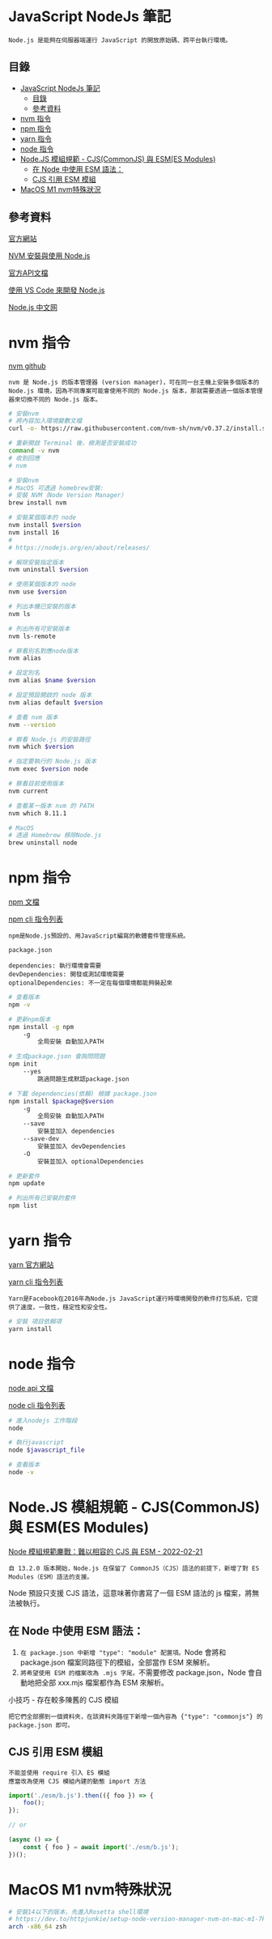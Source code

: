 # JavaScript NodeJs 筆記

```
Node.js 是能夠在伺服器端運行 JavaScript 的開放原始碼、跨平台執行環境。
```

## 目錄

- [JavaScript NodeJs 筆記](#javascript-nodejs-筆記)
	- [目錄](#目錄)
	- [參考資料](#參考資料)
- [nvm 指令](#nvm-指令)
- [npm 指令](#npm-指令)
- [yarn 指令](#yarn-指令)
- [node 指令](#node-指令)
- [Node.JS 模組規範 - CJS(CommonJS) 與 ESM(ES Modules)](#nodejs-模組規範---cjscommonjs-與-esmes-modules)
	- [在 Node 中使用 ESM 語法：](#在-node-中使用-esm-語法)
	- [CJS 引用 ESM 模組](#cjs-引用-esm-模組)
- [MacOS M1 nvm特殊狀況](#macos-m1-nvm特殊狀況)

## 參考資料

[官方網站](https://nodejs.org/en/)

[NVM 安裝與使用 Node.js](https://pjchender.dev/nodejs/nvm/)

[官方API文檔](https://nodejs.org/api/)

[使用 VS Code 來開發 Node.js](https://ithelp.ithome.com.tw/articles/10225889)

[Node.js 中文网](http://nodejs.cn/learn/introduction-to-nodejs)

# nvm 指令

[nvm github](https://github.com/nvm-sh/nvm)

```
nvm 是 Node.js 的版本管理器 (version manager)，可在同一台主機上安裝多個版本的 Node.js 環境，因為不同專案可能會使用不同的 Node.js 版本，那就需要透過一個版本管理器來切換不同的 Node.js 版本。
```

```bash
# 安裝nvm
# 將內容加入環境變數文檔
curl -o- https://raw.githubusercontent.com/nvm-sh/nvm/v0.37.2/install.sh | bash

# 重新開啟 Terminal 後，檢測是否安裝成功
command -v nvm
# 收到回應
# nvm

# 安裝nvm
# MacOS 可透過 homebrew安裝:
# 安裝 NVM（Node Version Manager）
brew install nvm

# 安裝某個版本的 node
nvm install $version
nvm install 16
#
# https://nodejs.org/en/about/releases/

# 解除安裝指定版本
nvm uninstall $version

# 使用某個版本的 node
nvm use $version

# 列出本機已安裝的版本
nvm ls

# 列出所有可安裝版本
nvm ls-remote

# 察看別名對應node版本
nvm alias

# 設定別名
nvm alias $name $version

# 設定預設開啟的 node 版本
nvm alias default $version

# 查看 nvm 版本
nvm --version

# 察看 Node.js 的安裝路徑
nvm which $version

# 指定要執行的 Node.js 版本
nvm exec $version node

# 察看目前使用版本
nvm current

# 查看某一版本 nvm 的 PATH
nvm which 8.11.1

# MacOS
# 透過 Homebrew 移除Node.js
brew uninstall node
```

# npm 指令

[npm 文檔](https://docs.npmjs.com/)

[npm cli 指令列表](https://docs.npmjs.com/cli/v8/commands)

```
npm是Node.js預設的、用JavaScript編寫的軟體套件管理系統。
```

`package.json`

```
dependencies: 執行環境會需要
devDependencies: 開發或測試環境需要
optionalDependencies: 不一定在每個環境都能夠裝起來
```

```bash
# 查看版本
npm -v

# 更新npm版本
npm install -g npm
	-g
		全局安裝 自動加入PATH

# 生成package.json 會詢問問題
npm init
	--yes
		跳過問題生成默認package.json

# 下載 dependencies(依賴) 根據 package.json
npm install $package@$version
	-g
		全局安裝 自動加入PATH
	--save
		安裝並加入 dependencies
	--save-dev
		安裝並加入 devDependencies
	-O
		安裝並加入 optionalDependencies

# 更新套件
npm update

# 列出所有已安裝的套件
npm list
```

# yarn 指令

[yarn 官方網站](https://yarnpkg.com/)

[yarn cli 指令列表](https://yarnpkg.com/cli/install)

```
Yarn是Facebook在2016年為Node.js JavaScript運行時環境開發的軟件打包系統，它提供了速度，一致性，穩定性和安全性。
```

```bash
# 安裝 項目依賴項
yarn install
```

# node 指令

[node api 文檔](https://nodejs.org/api/)

[node cli 指令列表](https://nodejs.org/api/cli.html)

```bash
# 進入nodejs 工作階段
node

# 執行javascript
node $javascript_file

# 查看版本
node -v
```

# Node.JS 模組規範 - CJS(CommonJS) 與 ESM(ES Modules)

[Node 模組規範鏖戰：難以相容的 CJS 與 ESM - 2022-02-21](https://iter01.com/662822.html)

```
自 13.2.0 版本開始，Node.js 在保留了 CommonJS（CJS）語法的前提下，新增了對 ES Modules（ESM）語法的支援。
```

Node 預設只支援 CJS 語法，這意味著你書寫了一個 ESM 語法的 js 檔案，將無法被執行。

## 在 Node 中使用 ESM 語法：

1. `在 package.json 中新增 "type": "module" 配置項。`Node 會將和 package.json 檔案同路徑下的模組，全部當作 ESM 來解析。
2. `將希望使用 ESM 的檔案改為 .mjs 字尾。`不需要修改 package.json，Node 會自動地把全部 xxx.mjs 檔案都作為 ESM 來解析。

小技巧 - 存在較多陳舊的 CJS 模組

```
把它們全部挪到一個資料夾，在該資料夾路徑下新增一個內容為 {"type": "commonjs"} 的 package.json 即可。
```

## CJS 引用 ESM 模組

```
不能並使用 require 引入 ES 模組
應當改為使用 CJS 模組內建的動態 import 方法
```

```JavaScript
import('./esm/b.js').then(({ foo }) => {
    foo();
});

// or

(async () => {
    const { foo } = await import('./esm/b.js');
})();
```

# MacOS M1 nvm特殊狀況

```bash
# 安裝14以下的版本，先進入Rosetta shell環境
# https://dev.to/httpjunkie/setup-node-version-manager-nvm-on-mac-m1-7kl
arch -x86_64 zsh

```
